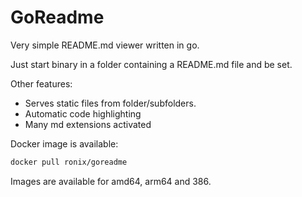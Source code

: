 # GoReadme

Very simple README.md viewer written in go.

Just start binary in a folder containing a README.md file and be set.

Other features:

* Serves static files from folder/subfolders.
* Automatic code highlighting
* Many md extensions activated

Docker image is available:

```bash
docker pull ronix/goreadme
```

Images are available for amd64, arm64 and 386.
